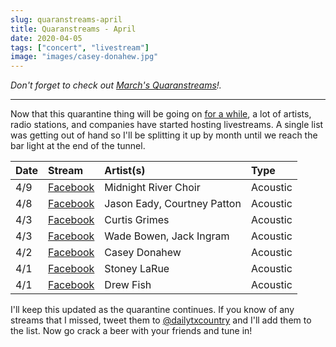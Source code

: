 ```yaml
---
slug: quaranstreams-april
title: Quaranstreams - April
date: 2020-04-05
tags: ["concert", "livestream"]
image: "images/casey-donahew.jpg"
---
```


_Don't forget to check out [March's Quaranstreams][quaranstreams-march]!._

---

Now that this quarantine thing will be going on [for a while][ny-times], a lot of artists, radio stations, and companies have started hosting livestreams. A single list was getting out of hand so I'll be splitting it up by month until we reach the bar light at the end of the tunnel.

| Date | Stream                           | Artist(s)                   | Type     |
| :--- | :------------------------------- | :-------------------------- | :------- |
| 4/9  | [Facebook][midnight-river-choir] | Midnight River Choir        | Acoustic |
| 4/8  | [Facebook][jason-eady]           | Jason Eady, Courtney Patton | Acoustic |
| 4/3  | [Facebook][curtis-grimes]        | Curtis Grimes               | Acoustic |
| 4/3  | [Facebook][wade-bowen-3]         | Wade Bowen, Jack Ingram     | Acoustic |
| 4/2  | [Facebook][casey-donahew-3]      | Casey Donahew               | Acoustic |
| 4/1  | [Facebook][stoney-larue]         | Stoney LaRue                | Acoustic |
| 4/1  | [Facebook][drew-fish]            | Drew Fish                   | Acoustic |

I'll keep this updated as the quarantine continues. If you know of any streams that I missed, tweet them to [@dailytxcountry][twitter] and I'll add them to the list. Now go crack a beer with your friends and tune in!

[ny-times]: https://www.nytimes.com/2020/03/29/world/coronavirus-live-news-updates.html
[quaranstreams-march]: /posts/quaranstreams-march
[midnight-river-choir]: https://www.facebook.com/events/253710238978784
[jason-eady]: https://www.facebook.com/events/2308112812624612
[curtis-grimes]: https://www.facebook.com/464449500251833/videos/215002039732026
[wade-bowen-3]: https://www.facebook.com/17995575887/videos/908794339533599
[casey-donahew-3]: https://www.facebook.com/121598385287/videos/524808571802175
[stoney-larue]: https://www.facebook.com/144950267652/videos/899047443870671
[drew-fish]: https://www.facebook.com/464449500251833/videos/213093483259969
[twitter]: https://twitter.com/dailytxcountry
